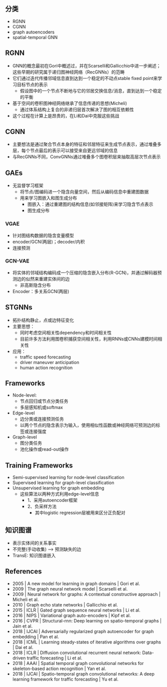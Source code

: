 ## 分类
- RGNN
- CGNN
- graph autoencoders
- spatial-temporal GNN

## RGNN
- GNN的概念最初在Gori中概述过，并在Scarselli和Gallicchio中进一步阐述；这些早期的研究属于递归图神经网络（RecGNNs）的范畴
- 它们通过迭代传播邻域信息直到达到一个稳定的不动点stable fixed point来学习目标节点的表示
	- 假设图中的一个节点不断地与它的邻居交换信息/消息，直到达到一个稳定的平衡
- 基于空间的卷积图神经网络继承了信息传递的思想(Micheli)
	- 通过体系结构上复合的非递归层首次解决了图的相互依赖性
- 这个过程在计算上是昂贵的，在Li和Dai中克服这些挑战

## CGNN
- 主要想法是通过聚合节点本身的特征和邻居特征来生成节点表示，通过堆叠多层，每个节点最后的表示可以接受来自更远邻域的信息
- 与RecGNNs不同，ConvGNNs通过堆叠多个图卷积层来抽取高层次节点表示

## GAEs
- 无监督学习框架
	- 将节点/图编码进一个隐含向量空间，然后从编码信息中重建图数据
	- 用来学习图嵌入和图生成分布
		- 图嵌入：通过重建图的结构信息(如邻接矩阵)来学习隐含节点表示
		- 图生成分布
		
### VGAE
- 针对图结构数据的隐含变量模型
- encoder/GCN(两层)；decoder/内积
- 连接预测

### GCN-VAE
- 将实体的邻域结构编码成一个压缩的隐含嵌入分布(R-GCN)，并通过解码器预测边的似然来重建实体间的边
	- 非高斯隐含分布
- Encoder：多关系GCN(两层)

## STGNNs 
- 拓扑结构静止，点或边特征变化
- 主要思想：
	- 同时考虑空间相关性dependency和时间相关性
	- 目前许多方法利用图卷积捕获空间相关性，利用RNNs或CNNs建模时间相关性
- 应用：
	- traffic speed forecasting
	- driver maneuver anticipation
	- human action recognition

## Frameworks
- Node-level: 
	- 节点回归或节点分类任务
	- 多层感知机或softmax 
- Edge-level 
	- 边分类或连接预测任务
	- 以两个节点的隐含表示为输入，使用相似性函数或神经网络可预测边的标签或连接强度
- Graph-level 
	- 图分类任务
	- 池化操作或read-out操作

## Training Frameworks
- Semi-supervised learning for node-level classification
- Supervised learning for graph-level classification 
- Unsupervised learning for graph embedding
	- 这些算法以两种方式利用edge-level信息
		- 1、采用autoencoder框架
		- 2、负采样方法
			- 其中logistic regression层被用来区分正负配对
			
## 知识图谱
- 表示实体间的关系事实
- 不完整(手动收集) --> 预测缺失的边
- TransE: 知识图谱嵌入


## References
- 2005 | A new model for learning in graph domains | Gori et al.
- 2009 | The graph neural network model | Scarselli et al.
- 2009 | Neural network for graphs: A contextual constructive approach | Micheli et al.
- 2010 | Graph echo state networks | Gallicchio et al.
- 2015 | ICLR | Gated graph sequence neural networks | Li et al.
- 2016 | NIPS | Variational graph auto-encoders | Kipf et al.
- 2016 | CVPR | Structural-rnn: Deep learning on spatio-temporal graphs | Jain et al.
- 2018 | IJCAI | Adversarially regularized graph autoencoder for graph embedding | Pan et al.
- 2018 | ICML | Learning steady-states of iterative algorithms over graphs | Dai et al.
- 2018 | ICLR | Diffusion convolutional recurrent neural network: Data-driven traffic forecasting | Li et al.
- 2018 | AAAI | Spatial temporal graph convolutional networks for skeleton-based action recognition | Yan et al.
- 2018 | IJCAI | Spatio-temporal graph convolutional networks: A deep learning framework for traffic forecasting | Yu et al.




